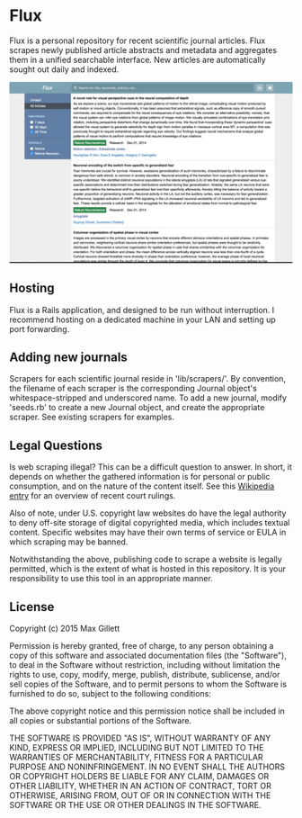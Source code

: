 Flux
================

Flux is a personal repository for recent scientific journal articles. Flux scrapes newly published article abstracts and metadata and aggregates them in a unified searchable interface. New articles are automatically sought out daily and indexed.

![Flux Screenshot](/public/screenshot.png)


Hosting
----------------

Flux is a Rails application, and designed to be run without interruption. I recommend hosting on a dedicated machine in your LAN and setting up port forwarding.


Adding new journals
----------------

Scrapers for each scientific journal reside in 'lib/scrapers/'. By convention, the filename of each scraper is the corresponding Journal object's whitespace-stripped and underscored name. To add a new journal, modify 'seeds.rb' to create a new Journal object, and create the appropriate scraper. See existing scrapers for examples.


Legal Questions
----------------

Is web scraping illegal? This can be a difficult question to answer. In short, it depends on whether the gathered information is for personal or public consumption, and on the nature of the content itself. See this [Wikipedia entry](https://en.wikipedia.org/wiki/Web_scraping#Legal_issues) for an overview of recent court rulings.

Also of note, under U.S. copyright law websites do have the legal authority to deny off-site storage of digital copyrighted media, which includes textual content. Specific websites may have their own terms of service or EULA in which scraping may be banned. 

Notwithstanding the above, publishing code to scrape a website is legally permitted, which is the extent of what is hosted in this repository. It is your responsibility to use this tool in an appropriate manner. 


License
----------------

Copyright (c) 2015 Max Gillett

Permission is hereby granted, free of charge, to any person obtaining a copy of this software and associated documentation files (the "Software"), to deal in the Software without restriction, including without limitation the rights to use, copy, modify, merge, publish, distribute, sublicense, and/or sell copies of the Software, and to permit persons to whom the Software is furnished to do so, subject to the following conditions:

The above copyright notice and this permission notice shall be included in all copies or substantial portions of the Software.

THE SOFTWARE IS PROVIDED "AS IS", WITHOUT WARRANTY OF ANY KIND, EXPRESS OR IMPLIED, INCLUDING BUT NOT LIMITED TO THE WARRANTIES OF MERCHANTABILITY, FITNESS FOR A PARTICULAR PURPOSE AND NONINFRINGEMENT. IN NO EVENT SHALL THE AUTHORS OR COPYRIGHT HOLDERS BE LIABLE FOR ANY CLAIM, DAMAGES OR OTHER LIABILITY, WHETHER IN AN ACTION OF CONTRACT, TORT OR OTHERWISE, ARISING FROM, OUT OF OR IN CONNECTION WITH THE SOFTWARE OR THE USE OR OTHER DEALINGS IN THE SOFTWARE.

